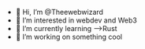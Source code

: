 - 👋 Hi, I’m @Theewebwizard
- 👀 I’m interested in webdev and Web3
- 🌱 I’m currently learning -->Rust
- 💞️ I’m working on something cool


<!---
Theewebwizard/Theewebwizard is a ✨ special ✨ repository because its `README.md` (this file) appears on your GitHub profile.
You can click the Preview link to take a look at your changes.
--->
